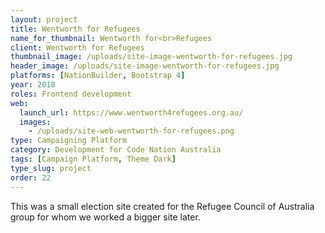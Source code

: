 ```yaml
---
layout: project
title: Wentworth for Refugees
name_for_thumbnail: Wentworth for<br>Refugees
client: Wentworth for Refugees
thumbnail_image: /uploads/site-image-wentworth-for-refugees.jpg
header_image: /uploads/site-image-wentworth-for-refugees.jpg
platforms: [NationBuilder, Bootstrap 4]
year: 2018
roles: Frontend development
web:
  launch_url: https://www.wentworth4refugees.org.au/
  images:
    - /uploads/site-web-wentworth-for-refugees.png
type: Campaigning Platform
category: Development for Code Nation Australia
tags: [Campaign Platform, Theme Dark]
type_slug: project
order: 22
---
```


This was a small election site created for the Refugee Council of Australia group for whom we worked a bigger site later.